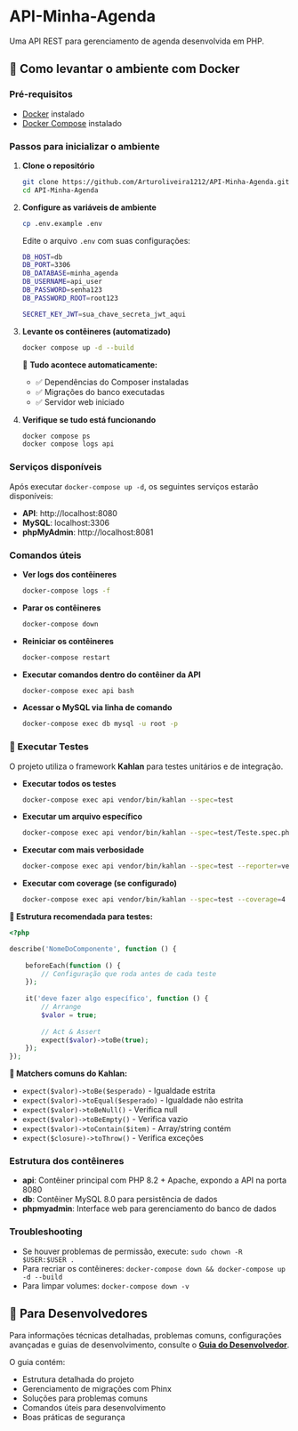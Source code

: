 # API-Minha-Agenda

Uma API REST para gerenciamento de agenda desenvolvida em PHP.

## 🐳 Como levantar o ambiente com Docker

### Pré-requisitos
- [Docker](https://www.docker.com/) instalado
- [Docker Compose](https://docs.docker.com/compose/) instalado

### Passos para inicializar o ambiente

1. **Clone o repositório**
   ```bash
   git clone https://github.com/Arturoliveira1212/API-Minha-Agenda.git
   cd API-Minha-Agenda
   ```

2. **Configure as variáveis de ambiente**
   ```bash
   cp .env.example .env
   ```
   
   Edite o arquivo `.env` com suas configurações:
   ```bash
   DB_HOST=db
   DB_PORT=3306
   DB_DATABASE=minha_agenda
   DB_USERNAME=api_user
   DB_PASSWORD=senha123
   DB_PASSWORD_ROOT=root123
   
   SECRET_KEY_JWT=sua_chave_secreta_jwt_aqui
   ```

3. **Levante os contêineres (automatizado)**
   ```bash
   docker compose up -d --build
   ```
   
   🎯 **Tudo acontece automaticamente:**
   - ✅ Dependências do Composer instaladas
   - ✅ Migrações do banco executadas
   - ✅ Servidor web iniciado

4. **Verifique se tudo está funcionando**
   ```bash
   docker compose ps
   docker compose logs api
   ```

### Serviços disponíveis

Após executar `docker-compose up -d`, os seguintes serviços estarão disponíveis:

- **API**: http://localhost:8080
- **MySQL**: localhost:3306
- **phpMyAdmin**: http://localhost:8081

### Comandos úteis

- **Ver logs dos contêineres**
  ```bash
  docker-compose logs -f
  ```

- **Parar os contêineres**
  ```bash
  docker-compose down
  ```

- **Reiniciar os contêineres**
  ```bash
  docker-compose restart
  ```

- **Executar comandos dentro do contêiner da API**
  ```bash
  docker-compose exec api bash
  ```

- **Acessar o MySQL via linha de comando**
  ```bash
  docker-compose exec db mysql -u root -p
  ```

### 🧪 Executar Testes

O projeto utiliza o framework **Kahlan** para testes unitários e de integração.

- **Executar todos os testes**
  ```bash
  docker-compose exec api vendor/bin/kahlan --spec=test
  ```

- **Executar um arquivo específico**
  ```bash
  docker-compose exec api vendor/bin/kahlan --spec=test/Teste.spec.php
  ```

- **Executar com mais verbosidade**
  ```bash
  docker-compose exec api vendor/bin/kahlan --spec=test --reporter=verbose
  ```

- **Executar com coverage (se configurado)**
  ```bash
  docker-compose exec api vendor/bin/kahlan --spec=test --coverage=4
  ```

**📝 Estrutura recomendada para testes:**
```php
<?php

describe('NomeDoComponente', function () {
    
    beforeEach(function () {
        // Configuração que roda antes de cada teste
    });
    
    it('deve fazer algo específico', function () {
        // Arrange
        $valor = true;
        
        // Act & Assert
        expect($valor)->toBe(true);
    });
});
```

**🔧 Matchers comuns do Kahlan:**
- `expect($valor)->toBe($esperado)` - Igualdade estrita
- `expect($valor)->toEqual($esperado)` - Igualdade não estrita
- `expect($valor)->toBeNull()` - Verifica null
- `expect($valor)->toBeEmpty()` - Verifica vazio
- `expect($valor)->toContain($item)` - Array/string contém
- `expect($closure)->toThrow()` - Verifica exceções

### Estrutura dos contêineres

- **api**: Contêiner principal com PHP 8.2 + Apache, expondo a API na porta 8080
- **db**: Contêiner MySQL 8.0 para persistência de dados
- **phpmyadmin**: Interface web para gerenciamento do banco de dados

### Troubleshooting

- Se houver problemas de permissão, execute: `sudo chown -R $USER:$USER .`
- Para recriar os contêineres: `docker-compose down && docker-compose up -d --build`
- Para limpar volumes: `docker-compose down -v`

## 🔧 Para Desenvolvedores

Para informações técnicas detalhadas, problemas comuns, configurações avançadas e guias de desenvolvimento, consulte o **[Guia do Desenvolvedor](DEVELOPER-GUIDE.md)**.

O guia contém:
- Estrutura detalhada do projeto
- Gerenciamento de migrações com Phinx
- Soluções para problemas comuns
- Comandos úteis para desenvolvimento
- Boas práticas de segurança
